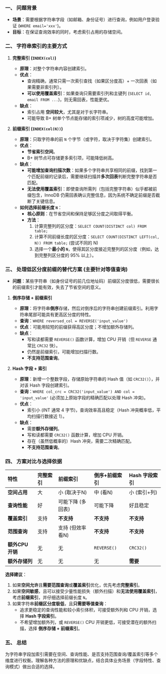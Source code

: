 
### 一、 问题背景

*   **场景**：需要根据字符串字段（如邮箱、身份证号）进行查询，例如用户登录验证 (`WHERE email='xxx'`)。
*   **目标**：在保证查询效率的同时，考虑索引占用的存储空间。

### 二、 字符串索引的主要方式

1.  **完整索引 (`INDEX(col)`)**
    *   **原理**：对整个字符串内容创建索引。
    *   **优点**：
        *   查询精确，通常只需一次索引查找（如果区分度高）+ 一次回表（如果需要非索引列）。
        *   **可以使用覆盖索引**：如果查询只需要索引列和主键列 (`SELECT id, email FROM ...`)，则无需回表，性能更优。
    *   **缺点**：
        *   索引占用 **空间较大**，尤其是对于长字符串。
        *   可能导致 B+ 树单个节点能存储的索引项减少，树的高度可能增加。

2.  **前缀索引 (`INDEX(col(N))`)**
    *   **原理**：只取字符串的前 `N` 个字节（或字符，取决于字符集）创建索引。
    *   **优点**：
        *   **节省索引空间**。
        *   B+ 树节点可存储更多索引项，可能降低树高。
    *   **缺点**：
        *   **可能增加查询扫描次数**：如果多个字符串共享相同的前缀，找到第一个匹配前缀的记录后，需要继续扫描并**多次回表**判断完整字符串是否匹配。
        *   **无法使用覆盖索引**：即使查询所需列（包括完整字符串）似乎都被前缀包含，InnoDB 仍需回表确认完整信息，因为系统不确定前缀是否截断了关键信息。
    *   **如何选择前缀长度 `N`**：
        *   **核心原则**：在节省空间和保持足够区分度之间取得平衡。
        *   **方法**：
            1.  计算完整列的区分度：`SELECT COUNT(DISTINCT col) FROM table;`
            2.  计算不同前缀长度的区分度：`SELECT COUNT(DISTINCT LEFT(col, N)) FROM table;` (尝试不同的 N)
            3.  选择一个**最小的 `N`**，使得其区分度接近完整列的区分度（例如，达到完整列区分度的 95% 以上）。

### 三、 处理低区分度前缀的替代方案 (主要针对等值查询)

*   **问题**：某些字符串（如身份证号的前几位地址码）前缀区分度很低，需要很长的前缀索引才能有效，失去了节省空间的意义。

1.  **倒序存储 + 前缀索引**
    *   **原理**：将字符串**倒序**存储，然后对倒序后的字符串创建前缀索引。利用字符串尾部可能具有更高区分度的特性。
    *   **查询**：`WHERE reversed_col = REVERSE('input_value')`
    *   **优点**：可能用较短的前缀获得高区分度；不增加额外存储列。
    *   **缺点**：
        *   写和读都需要 `REVERSE()` 函数计算，增加 CPU 开销（但 `REVERSE` 通常比 `CRC32` 快）。
        *   仍然是前缀索引，可能增加扫描行数。
        *   **不支持范围查询**。

2.  **Hash 字段 + 索引**
    *   **原理**：新增一个整数字段，存储原始字符串的 Hash 值（如 `CRC32()`），并对该 Hash 字段创建索引。
    *   **查询**：`WHERE col_crc = CRC32('input_value') AND col = 'input_value'` (必须加上原始字段的精确匹配以处理 Hash 冲突)。
    *   **优点**：
        *   索引小 (INT 通常 4 字节)，查询效率高且稳定（Hash 冲突概率低，平均扫描行数接近 1）。
    *   **缺点**：
        *   需要**额外存储列**。
        *   写和读都需要 `CRC32()` 函数计算，增加 CPU 开销。
        *   存在（虽然低概率的）Hash 冲突，需要二次精确匹配。
        *   **不支持范围查询**。

### 四、 方案对比与选择依据

| 特性           | 完整索引     | 前缀索引       | 倒序+前缀索引   | Hash 字段索引   |
| :------------- | :----------- | :------------- | :-------------- | :-------------- |
| **空间占用**   | 大           | 小 (取决于N)   | 中 (看N)        | 小 (索引+列)    |
| **查询性能**   | 好           | 可能下降 (多回表) | 可能下降        | 好且稳定        |
| **覆盖索引**   | 支持         | **不支持**     | **不支持**      | **不支持**      |
| **范围查询**   | 支持         | 支持 (但效率看N) | **不支持**      | **不支持**      |
| **额外CPU开销**| 无           | 无             | `REVERSE()`     | `CRC32()`       |
| **额外存储列** | 无           | 无             | 无              | **需要**        |

**选择建议**：

1.  如果**空间允许**且**需要范围查询**或**覆盖索引**优化，优先考虑**完整索引**。
2.  如果**空间敏感**，且可以接受少量性能损失（额外扫描）和**无法使用覆盖索引**，考虑**前缀索引**，并仔细选择前缀长度 `N`。
3.  如果字符串**前缀区分度极低**，且**只需要等值查询**：
    *   追求更稳定的查询性能和较小索引体积，可接受额外列和 CPU 开销，选择 **Hash 字段索引**。
    *   不希望增加额外列，或 `REVERSE()` CPU 开销更低，可接受潜在的额外扫描，选择 **倒序存储 + 前缀索引**。

### 五、 总结

为字符串字段加索引需要在空间、查询性能、是否支持范围查询/覆盖索引等多个维度进行权衡。理解各种方法的原理和优缺点，结合具体业务场景（字段特性、查询模式）做出合适的选择。